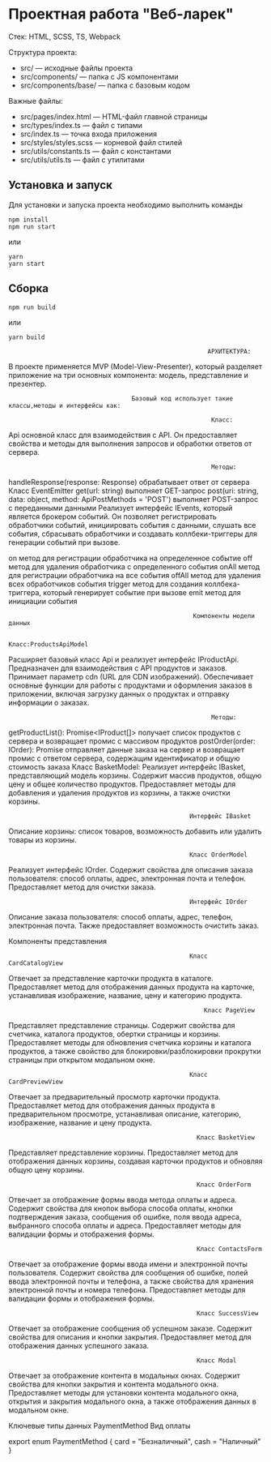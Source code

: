 # Проектная работа "Веб-ларек"

Стек: HTML, SCSS, TS, Webpack

Структура проекта:
- src/ — исходные файлы проекта
- src/components/ — папка с JS компонентами
- src/components/base/ — папка с базовым кодом

Важные файлы:
- src/pages/index.html — HTML-файл главной страницы
- src/types/index.ts — файл с типами
- src/index.ts — точка входа приложения
- src/styles/styles.scss — корневой файл стилей
- src/utils/constants.ts — файл с константами
- src/utils/utils.ts — файл с утилитами

## Установка и запуск
Для установки и запуска проекта необходимо выполнить команды

```
npm install
npm run start
```

или

```
yarn
yarn start
```
## Сборка

```
npm run build
```

или

```
yarn build
```
                                                           АРХИТЕКТУРА:

В проекте применяется  MVP (Model-View-Presenter), который разделяет приложение на три основных компонента: модель, представление и презентер.

                                      Базовый код использует такие классы,методы и интерфейсы как:

                                                            Класс:

Api основной класс для взаимодействия с API. Он предоставляет свойства и методы для выполнения запросов и обработки ответов от сервера.

                                                            Методы:


handleResponse(response: Response) обрабатывает ответ от сервера
                                                      Класс EventEmitter
get(url: string) выполняет GET-запрос
post(uri: string, data: object, method: ApiPostMethods = 'POST') выполняет POST-запрос с переданными данными
Реализует интерфейс IEvents, который является брокером событий. Он позволяет регистрировать обработчики событий, инициировать события с данными, слушать все события, сбрасывать обработчики и создавать коллбеки-триггеры для генерации событий при вызове.


on метод для регистрации обработчика на определенное событие
off метод для удаления обработчика с определенного события
onAll метод для регистрации обработчика на все события
offAll метод для удаления всех обработчиков события
trigger метод для создания коллбека-триггера, который генерирует событие при вызове
emit метод для инициации события

                                                       Компоненты модели данных 

                                                            Класс:ProductsApiModel

Расширяет базовый класс Api и реализует интерфейс IProductApi. Предназначен для взаимодействия с API продуктов и заказов. Принимает параметр cdn (URL для CDN изображений). Обеспечивает основные функции для работы с продуктами и оформления заказов в приложении, включая загрузку данных о продуктах и отправку информации о заказах.

                                                            Методы:
getProductList(): Promise<IProduct[]> получает список продуктов с сервера и возвращает промис с массивом продуктов
postOrder(order: IOrder): Promise<ISaveOrderResponse> отправляет данные заказа на сервер и возвращает промис с ответом сервера, содержащим идентификатор и общую стоимость заказа
                                                      Класс BasketModel:
Реализует интерфейс IBasket, представляющий модель корзины. Содержит массив продуктов, общую цену и общее количество продуктов. Предоставляет методы для добавления и удаления продуктов из корзины, а также очистки корзины.

                                                      Интерфейс IBasket

Описание корзины: список товаров, возможность добавить или удалить товары из корзины.

                                                      Класс OrderModel

Реализует интерфейс IOrder. Содержит свойства для описания заказа пользователя: способ оплаты, адрес, электронная почта и телефон. Предоставляет метод для очистки заказа.

                                                      Интерфейс IOrder

Описание заказа пользователя: способ оплаты, адрес, телефон, электронная почта. Также предоставляет возможность очистить заказ.

Компоненты представления

                                                      Класс CardCatalogView

Отвечает за представление карточки продукта в каталоге. Предоставляет метод для отображения данных продукта на карточке, устанавливая изображение, название, цену и категорию продукта.

                                                          Класс PageView

Представляет представление страницы. Содержит свойства для счетчика, каталога продуктов, обертки страницы и корзины. Предоставляет методы для обновления счетчика корзины и каталога продуктов, а также свойство для блокировки/разблокировки прокрутки страницы при открытом модальном окне.

                                                      Класс CardPreviewView

Отвечает за предварительный просмотр карточки продукта. Предоставляет метод для отображения данных продукта в предварительном просмотре, устанавливая описание, категорию, изображение, название и цену продукта.

                                                        Класс BasketView

Представляет представление корзины. Предоставляет метод для отображения данных корзины, создавая карточки продуктов и обновляя общую цену корзины.

                                                        Класс OrderForm

Отвечает за отображение формы ввода метода оплаты и адреса. Содержит свойства для кнопок выбора способа оплаты, кнопки подтверждения заказа, сообщения об ошибке, поля ввода адреса, выбранного способа оплаты и адреса. Предоставляет методы для валидации формы и отображения формы.

                                                        Класс ContactsForm

Отвечает за отображение формы ввода имени и электронной почты пользователя. Содержит свойства для сообщения об ошибке, полей ввода электронной почты и телефона, а также свойства для хранения электронной почты и номера телефона. Предоставляет методы для валидации формы и отображения формы.

                                                        Класс SuccessView

Отвечает за отображение сообщения об успешном заказе. Содержит свойства для описания и кнопки закрытия. Предоставляет метод для отображения данных успешного заказа.

                                                        Класс Modal

Отвечает за отображение контента в модальных окнах. Содержит свойства для кнопки закрытия и контента модального окна. Предоставляет методы для установки контента модального окна, открытия и закрытия модального окна, а также отображения данных в модальном окне.

Ключевые типы данных
PaymentMethod
Вид оплаты

export enum PaymentMethod {
    card = "Безналичный",
    cash = "Наличный"
}